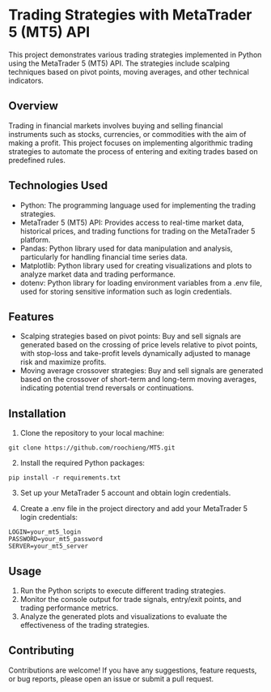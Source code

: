 # Trading Strategies with MetaTrader 5 (MT5) API
This project demonstrates various trading strategies implemented in Python using the MetaTrader 5 (MT5) API. The strategies include scalping techniques based on pivot points, moving averages, and other technical indicators.

## Overview
Trading in financial markets involves buying and selling financial instruments such as stocks, currencies, or commodities with the aim of making a profit. This project focuses on implementing algorithmic trading strategies to automate the process of entering and exiting trades based on predefined rules.

## Technologies Used
- Python: The programming language used for implementing the trading strategies.
- MetaTrader 5 (MT5) API: Provides access to real-time market data, historical prices, and trading functions for trading on the MetaTrader 5 platform.
- Pandas: Python library used for data manipulation and analysis, particularly for handling financial time series data.
- Matplotlib: Python library used for creating visualizations and plots to analyze market data and trading performance.
- dotenv: Python library for loading environment variables from a .env file, used for storing sensitive information such as login credentials.

## Features
- Scalping strategies based on pivot points: Buy and sell signals are generated based on the crossing of price levels relative to pivot points, with stop-loss and take-profit levels dynamically adjusted to manage risk and maximize profits.
- Moving average crossover strategies: Buy and sell signals are generated based on the crossover of short-term and long-term moving averages, indicating potential trend reversals or continuations.
## Installation
1. Clone the repository to your local machine:
```
git clone https://github.com/roochieng/MT5.git
```
2. Install the required Python packages:
```
pip install -r requirements.txt
```
3. Set up your MetaTrader 5 account and obtain login credentials.

4. Create a .env file in the project directory and add your MetaTrader 5 login credentials:
```
LOGIN=your_mt5_login
PASSWORD=your_mt5_password
SERVER=your_mt5_server
```

## Usage
1. Run the Python scripts to execute different trading strategies.
2. Monitor the console output for trade signals, entry/exit points, and trading performance metrics.
3. Analyze the generated plots and visualizations to evaluate the effectiveness of the trading strategies.

## Contributing
Contributions are welcome! If you have any suggestions, feature requests, or bug reports, please open an issue or submit a pull request.